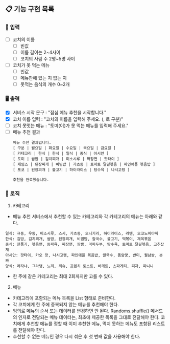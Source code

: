 ## 📋 기능 구현 목록

### 🙋 입력

- [ ] 코치의 이름
  - [ ] 빈값
  - [ ] 이름 길이는 2~4사이
  - [ ] 코치의 사람 수 2명~5명 사이

- [ ] 코치가 못 먹는 메뉴
  - [ ] 빈값
  - [ ] 메뉴판에 있는 지 없는 지
  - [ ] 못먹는 음식의 개수 0~2개

### 🖥 출력

- [X] 서비스 시작 문구 : "점심 메뉴 추천을 시작합니다."
- [X] 코치 이름 입력 : "코치의 이름을 입력해 주세요. (, 로 구분)"
- [ ] 코치 못멋는 메뉴 : "토미(이)가 못 먹는 메뉴를 입력해 주세요."
- [ ] 메뉴 추천 결과
    ```
  메뉴 추천 결과입니다.
  [ 구분 | 월요일 | 화요일 | 수요일 | 목요일 | 금요일 ]
  [ 카테고리 | 한식 | 한식 | 일식 | 중식 | 아시안 ]
  [ 토미 | 쌈밥 | 김치찌개 | 미소시루 | 짜장면 | 팟타이 ]
  [ 제임스 | 된장찌개 | 비빔밥 | 가츠동 | 토마토 달걀볶음 | 파인애플 볶음밥 ]
  [ 포코 | 된장찌개 | 불고기 | 하이라이스 | 탕수육 | 나시고렝 ]
  
  추천을 완료했습니다.
  ```
### 🌈 로직

1. 카테고리
- 메뉴 추천 서비스에서 추천할 수 있는 카테고리와 각 카테고리의 메뉴는 아래와 같다.

``````
일식: 규동, 우동, 미소시루, 스시, 가츠동, 오니기리, 하이라이스, 라멘, 오코노미야끼
한식: 김밥, 김치찌개, 쌈밥, 된장찌개, 비빔밥, 칼국수, 불고기, 떡볶이, 제육볶음
중식: 깐풍기, 볶음면, 동파육, 짜장면, 짬뽕, 마파두부, 탕수육, 토마토 달걀볶음, 고추잡채
아시안: 팟타이, 카오 팟, 나시고렝, 파인애플 볶음밥, 쌀국수, 똠얌꿍, 반미, 월남쌈, 분짜
양식: 라자냐, 그라탱, 뇨끼, 끼슈, 프렌치 토스트, 바게트, 스파게티, 피자, 파니니
``````
- 한 주에 같은 카테고리는 최대 2회까지만 고를 수 있다.

2. 메뉴
- 카테고리에 포함되는 메뉴 목록을 List<String> 형태로 준비한다.
- 각 코치에게 한 주에 중복되지 않는 메뉴를 추천해야 한다.
- 임의로 메뉴의 순서 또는 데이터를 변경하면 안 된다.
  Randoms.shuffle() 메서드의 인자로 전달되는 메뉴 데이터는, 최초에 제공한 목록을 그대로 전달해야 한다.
  코치에게 추천할 메뉴를 정할 때 이미 추천한 메뉴, 먹지 못하는 메뉴도 포함된 리스트를 전달해야 한다.
- 추천할 수 없는 메뉴인 경우 다시 섞은 후 첫 번째 값을 사용해야 한다.